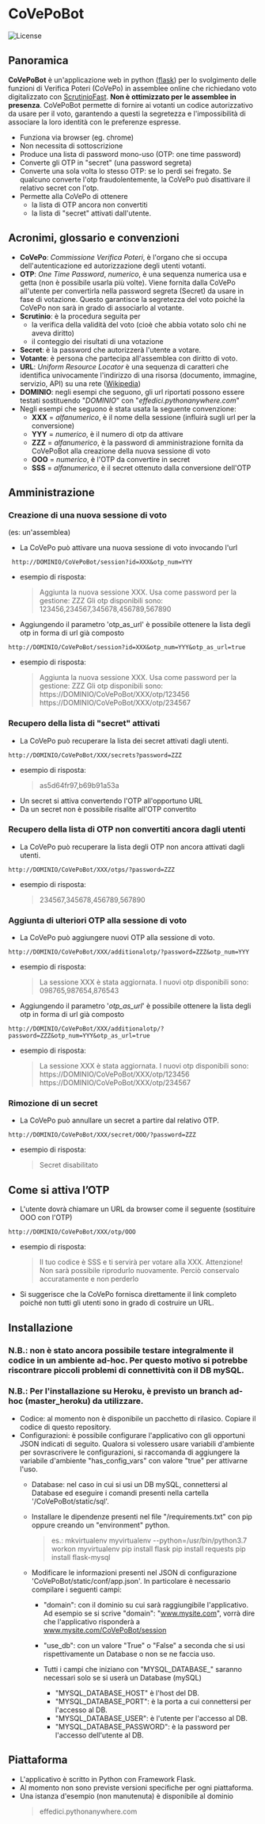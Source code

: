 
# CoVePoBot
![License](https://img.shields.io/badge/status-work%20in%20progress-yellowgreen)

Panoramica
--------
**CoVePoBot** è un'applicazione web in python ([flask](https://flask.palletsprojects.com/)) per lo svolgimento delle funzioni di Verifica Poteri (CoVePo) in assemblee online che richiedano voto digitalizzato con [ScrutinioFast](istruzioni_ScrutinioFast_ita.md). **Non è ottimizzato per le assemblee in presenza**. CoVePoBot permette di fornire ai votanti un codice autorizzativo da usare per il voto, garantendo a questi la segretezza e l'impossibilità di associare la loro identità con le preferenze espresse.
* Funziona via browser (eg. chrome)
* Non necessita di sottoscrizione
* Produce una lista di password mono-uso (OTP: one time password)
* Converte gli OTP in "secret" (una password segreta)
* Converte una sola volta lo stesso OTP: se lo perdi sei fregato. Se qualcuno converte l'otp fraudolentemente, la CoVePo può disattivare il relativo secret con l'otp.
* Permette alla CoVePo di ottenere
  * la lista di OTP ancora non convertiti
  * la lista di "secret" attivati dall'utente.

Acronimi, glossario e convenzioni
--------
* **CoVePo**: *Commissione Verifica Poteri*, è l'organo che si occupa dell'autenticazione ed autorizzazione degli utenti votanti.
* **OTP**: *One Time Password*, *numerico*, è una sequenza numerica usa e getta (non è possibile usarla più volte). Viene fornita dalla CoVePo all'utente per convertirla nella password segreta (Secret) da usare in fase di votazione. Questo garantisce la segretezza del voto poiché la CoVePo non sarà in grado di associarlo al votante.
* **Scrutinio**: è la procedura seguita per
	* la verifica della validità del voto (cioè che abbia votato solo chi ne aveva diritto)
	* il conteggio dei risultati di una votazione
* **Secret**: è la password che autorizzerà l'utente a votare.
* **Votante**: è persona che partecipa all'assemblea con diritto di voto.
* **URL**: *Uniform Resource Locator* è una sequenza di caratteri che identifica univocamente l'indirizzo di una risorsa (documento, immagine, servizio, API) su una rete ([Wikipedia](https://it.wikipedia.org/wiki/Uniform_Resource_Locator))
* **DOMINIO**: negli esempi che seguono, gli url riportati possono essere testati sostituendo "*DOMINIO*" con "*effedici.pythonanywhere.com*"
* Negli esempi che seguono è stata usata la seguente convenzione:
  * **XXX** = *alfanumerico*, è il nome della sessione (influirà sugli url per la conversione)
  * **YYY** = *numerico*, è il numero di otp da attivare
  * **ZZZ** = *alfanumerico*, è la password di amministrazione fornita da CoVePoBot alla creazione della nuova sessione di voto
  * **OOO** = *numerico*, è l'OTP da convertire in secret
  * **SSS** = *alfanumerico*, è il secret ottenuto dalla conversione dell'OTP

Amministrazione
--------
### Creazione di una nuova sessione di voto ###
(es: un'assemblea)
* La CoVePo può attivare una nuova sessione di voto invocando l'url
```url
 http://DOMINIO/CoVePoBot/session?id=XXX&otp_num=YYY
```
* esempio di risposta:
  > Aggiunta la nuova sessione XXX. Usa come password per la gestione: ZZZ
  > Gli otp disponibili sono: 123456,234567,345678,456789,567890
* Aggiungendo il parametro 'otp_as_url' è possibile ottenere la lista degli otp in forma di url già composto
```url
http://DOMINIO/CoVePoBot/session?id=XXX&otp_num=YYY&otp_as_url=true
```
* esempio di risposta:
  > Aggiunta la nuova sessione XXX. Usa come password per la gestione: ZZZ
  > Gli otp disponibili sono:
  > https://DOMINIO/CoVePoBot/XXX/otp/123456
  > https://DOMINIO/CoVePoBot/XXX/otp/234567

### Recupero della lista di "secret" attivati ###
* La CoVePo può recuperare la lista dei secret attivati dagli utenti.
```url
http://DOMINIO/CoVePoBot/XXX/secrets?password=ZZZ
```
* esempio di risposta:
  >as5d64fr97,b69b91a53a
* Un secret si attiva convertendo l'OTP all'opportuno URL
* Da un secret non è possibile risalite all'OTP convertito

### Recupero della lista di OTP non convertiti ancora dagli utenti ###
* La CoVePo può recuperare la lista degli OTP non ancora attivati dagli utenti.
```url
http://DOMINIO/CoVePoBot/XXX/otps/?password=ZZZ
```
* esempio di risposta:
  > 234567,345678,456789,567890

### Aggiunta di ulteriori OTP alla sessione di voto ###
* La CoVePo può aggiungere nuovi OTP alla sessione di voto.
```url
http://DOMINIO/CoVePoBot/XXX/additionalotp/?password=ZZZ&otp_num=YYY
```
* esempio di risposta:
  > La sessione XXX è stata aggiornata.
  > I nuovi otp disponibili sono: 098765,987654,876543
* Aggiungendo il parametro '*otp_as_url*' è possibile ottenere la lista degli otp in forma di url già composto
```url
http://DOMINIO/CoVePoBot/XXX/additionalotp/?password=ZZZ&otp_num=YYY&otp_as_url=true
```
* esempio di risposta:
  > La sessione XXX è stata aggiornata.
  > I nuovi otp disponibili sono:
  > https://DOMINIO/CoVePoBot/XXX/otp/123456
  > https://DOMINIO/CoVePoBot/XXX/otp/234567

### Rimozione di un secret ###
* La CoVePo può annullare un secret a partire dal relativo OTP.
```url
http://DOMINIO/CoVePoBot/XXX/secret/OOO/?password=ZZZ
```
* esempio di risposta:
  > Secret disabilitato

Come si attiva l’OTP
--------
* L'utente dovrà chiamare un URL da browser come il seguente (sostituire OOO con l'OTP)
```url
http://DOMINIO/CoVePoBot/XXX/otp/OOO
```
* esempio di risposta:
  > Il tuo codice è SSS e ti servirà per votare alla XXX.
  > Attenzione! Non sarà possibile riprodurlo nuovamente. Perciò conservalo accuratamente e non perderlo

* Si suggerisce che la CoVePo fornisca direttamente il link completo poiché non tutti gli utenti sono in grado di costruire un URL.

Installazione
--------
### N.B.: non è stato ancora possibile testare integralmente il codice in un ambiente ad-hoc. Per questo motivo si potrebbe riscontrare piccoli problemi di connettività con il DB mySQL. ###
### N.B.: Per l'installazione su Heroku, è previsto un branch ad-hoc (master_heroku) da utilizzare. ###
* Codice: al momento non è disponibile un pacchetto di rilasico. Copiare il codice di questo repository.
* Configurazioni: è possibile configurare l'applicativo con gli opportuni JSON indicati di seguito. Qualora si volessero usare variabili d'ambiente per sovrascrivere le configurazioni, si raccomanda di aggiungere la variabile d'ambiente "has_config_vars" con valore "true" per attivarne l'uso.
	* Database: nel caso in cui si usi un DB mySQL, connettersi al Database ed eseguire i comandi presenti nella cartella '/CoVePoBot/static/sql'.

	* Installare le dipendenze presenti nel file "/requirements.txt" con pip oppure creando un "environment" python.
		> es.:
		> mkvirtualenv myvirtualenv --python=/usr/bin/python3.7
		> workon myvirtualenv
		> pip install flask
		> pip install requests
		> pip install flask-mysql

	* Modificare le informazioni presenti nel JSON di configurazione 'CoVePoBot/static/conf/app.json'. In particolare è necessario compilare i seguenti campi:
		* "domain": con il dominio su cui sarà raggiungibile l'applicativo. Ad esempio se si scrive "domain": "www.mysite.com", vorrà dire che l'applicativo risponderà a www.mysite.com/CoVePoBot/session
		* "use_db": con un valore "True" o "False" a seconda che si usi rispettivamente un Database o non se ne faccia uso.

		* Tutti i campi che iniziano con "MYSQL_DATABASE_" saranno necessari solo se si userà un Database (mySQL)
			* "MYSQL_DATABASE_HOST" è l'host del DB.
			* "MYSQL_DATABASE_PORT": è la porta a cui connettersi per l'accesso al DB.
			* "MYSQL_DATABASE_USER": è l'utente per l'accesso al DB.
			* "MYSQL_DATABASE_PASSWORD": è la password per l'accesso dell'utente al DB.


Piattaforma
--------
* L'applicativo è scritto in Python con Framework Flask.
* Al momento non sono previste versioni specifiche per ogni piattaforma.
* Una istanza d'esempio (non manutenuta) è disponibile al dominio
  > effedici.pythonanywhere.com
